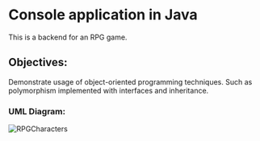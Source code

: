 # Console application in Java

This is a backend for an RPG game.

## Objectives: 

Demonstrate usage of object-oriented programming techniques. Such as polymorphism implemented with interfaces and inheritance.   

### UML Diagram:
![RPGCharacters](https://user-images.githubusercontent.com/47818670/133057288-51ce9edd-7079-42a5-8954-12f0df0b4b02.jpg)
